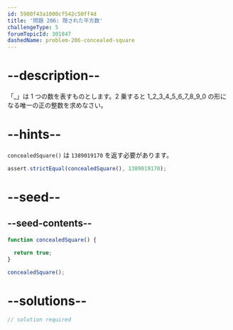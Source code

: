 ```yaml
---
id: 5900f43a1000cf542c50ff4d
title: '問題 206: 隠された平方数'
challengeType: 5
forumTopicId: 301847
dashedName: problem-206-concealed-square
---
```


# --description--

「_」は 1 つの数を表すものとします。2 乗すると 1_2_3_4_5_6_7_8_9_0 の形になる唯一の正の整数を求めなさい。

# --hints--

`concealedSquare()` は `1389019170` を返す必要があります。

```js
assert.strictEqual(concealedSquare(), 1389019170);
```

# --seed--

## --seed-contents--

```js
function concealedSquare() {

  return true;
}

concealedSquare();
```

# --solutions--

```js
// solution required
```
